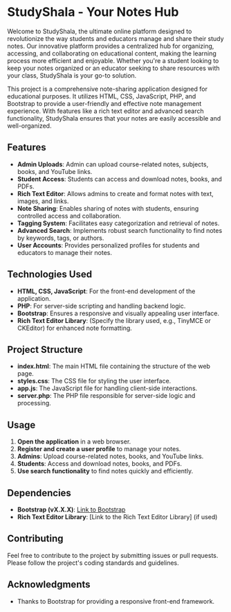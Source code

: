 # StudyShala - Your Notes Hub

Welcome to StudyShala, the ultimate online platform designed to revolutionize the way students and educators manage and share their study notes. Our innovative platform provides a centralized hub for organizing, accessing, and collaborating on educational content, making the learning process more efficient and enjoyable. Whether you're a student looking to keep your notes organized or an educator seeking to share resources with your class, StudyShala is your go-to solution.

This project is a comprehensive note-sharing application designed for educational purposes. It utilizes HTML, CSS, JavaScript, PHP, and Bootstrap to provide a user-friendly and effective note management experience. With features like a rich text editor and advanced search functionality, StudyShala ensures that your notes are easily accessible and well-organized.

## Features

- **Admin Uploads**: Admin can upload course-related notes, subjects, books, and YouTube links.
- **Student Access**: Students can access and download notes, books, and PDFs.
- **Rich Text Editor**: Allows admins to create and format notes with text, images, and links.
- **Note Sharing**: Enables sharing of notes with students, ensuring controlled access and collaboration.
- **Tagging System**: Facilitates easy categorization and retrieval of notes.
- **Advanced Search**: Implements robust search functionality to find notes by keywords, tags, or authors.
- **User Accounts**: Provides personalized profiles for students and educators to manage their notes.

## Technologies Used

- **HTML, CSS, JavaScript**: For the front-end development of the application.
- **PHP**: For server-side scripting and handling backend logic.
- **Bootstrap**: Ensures a responsive and visually appealing user interface.
- **Rich Text Editor Library**: (Specify the library used, e.g., TinyMCE or CKEditor) for enhanced note formatting.

## Project Structure

- **index.html**: The main HTML file containing the structure of the web page.
- **styles.css**: The CSS file for styling the user interface.
- **app.js**: The JavaScript file for handling client-side interactions.
- **server.php**: The PHP file responsible for server-side logic and processing.

## Usage

1. **Open the application** in a web browser.
2. **Register and create a user profile** to manage your notes.
3. **Admins**: Upload course-related notes, books, and YouTube links.
4. **Students**: Access and download notes, books, and PDFs.
5. **Use search functionality** to find notes quickly and efficiently.

## Dependencies

- **Bootstrap (vX.X.X)**: [Link to Bootstrap](https://getbootstrap.com)
- **Rich Text Editor Library**: [Link to the Rich Text Editor Library] (if used)

## Contributing

Feel free to contribute to the project by submitting issues or pull requests. Please follow the project's coding standards and guidelines.

## Acknowledgments

- Thanks to Bootstrap for providing a responsive front-end framework.
